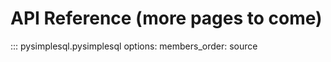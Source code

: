 # API Reference (more pages to come)

::: pysimplesql.pysimplesql
    options:
      members_order: source
